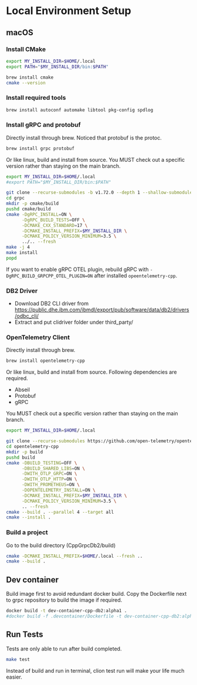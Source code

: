 # Local Environment Setup

## macOS

### Install CMake

```bash
export MY_INSTALL_DIR=$HOME/.local
export PATH="$MY_INSTALL_DIR/bin:$PATH"

brew install cmake
cmake --version
```

### Install required tools

```bash
brew install autoconf automake libtool pkg-config spdlog
```

### Install gRPC and protobuf

Directly install through brew. Noticed that protobuf is the protoc. 

```bash
brew install grpc protobuf
```

Or like linux, build and install from source.
You MUST check out a specific version rather than staying on the main branch.

```bash
export MY_INSTALL_DIR=$HOME/.local
#export PATH="$MY_INSTALL_DIR/bin:$PATH"

git clone --recurse-submodules -b v1.72.0 --depth 1 --shallow-submodules https://github.com/grpc/grpc
cd grpc
mkdir -p cmake/build
pushd cmake/build
cmake -DgRPC_INSTALL=ON \
      -DgRPC_BUILD_TESTS=OFF \
      -DCMAKE_CXX_STANDARD=17 \
      -DCMAKE_INSTALL_PREFIX=$MY_INSTALL_DIR \
      -DCMAKE_POLICY_VERSION_MINIMUM=3.5 \
      ../.. --fresh
make -j 4
make install
popd
```

If you want to enable gRPC OTEL plugin,
rebuild gRPC with ```-DgRPC_BUILD_GRPCPP_OTEL_PLUGIN=ON``` after installed ```opeentelemetry-cpp```. 

### DB2 Driver

- Download DB2 CLI driver from https://public.dhe.ibm.com/ibmdl/export/pub/software/data/db2/drivers/odbc_cli/
- Extract and put clidriver folder under third_party/

### OpenTelemetry Client

Directly install through brew.

```bash
brew install opentelemetry-cpp
```

Or like linux, build and install from source. Following dependencies are required.

- Abseil
- Protobuf
- gRPC

You MUST check out a specific version rather than staying on the main branch.

```bash
export MY_INSTALL_DIR=$HOME/.local

git clone --recurse-submodules https://github.com/open-telemetry/opentelemetry-cpp
cd opentelemetry-cpp
mkdir -p build
pushd build
cmake -DBUILD_TESTING=OFF \
      -DBUILD_SHARED_LIBS=ON \
      -DWITH_OTLP_GRPC=ON \
      -DWITH_OTLP_HTTP=ON \
      -DWITH_PROMETHEUS=ON \
      -DOPENTELEMETRY_INSTALL=ON \
      -DCMAKE_INSTALL_PREFIX=$MY_INSTALL_DIR \
      -DCMAKE_POLICY_VERSION_MINIMUM=3.5 \
      .. --fresh
cmake --build . --parallel 4 --target all
cmake --install .
```

### Build a project

Go to the build directory (CppGrpcDb2/build)

```bash
cmake -DCMAKE_INSTALL_PREFIX=$HOME/.local --fresh .. 
cmake --build .
```

## Dev container

Build image first to avoid redundant docker build.
Copy the Dockerfile next to grpc repository to build the image if required. 

```bash
docker build -t dev-container-cpp-db2:alpha1 .
#docker build -f .devcontainer/Dockerfile -t dev-container-cpp-db2:alpha1 . > build.log 2>&1
```

## Run Tests

Tests are only able to run after build completed.

```bash
make test
```

Instead of build and run in terminal, clion test run will make your life much easier.